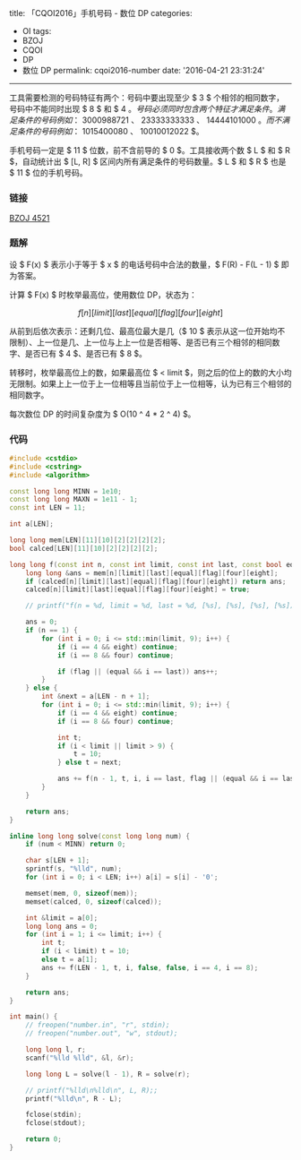title: 「CQOI2016」手机号码 - 数位 DP
categories:
  - OI
tags:
  - BZOJ
  - CQOI
  - DP
  - 数位 DP
permalink: cqoi2016-number
date: '2016-04-21 23:31:24'
---

工具需要检测的号码特征有两个：号码中要出现至少 $ 3 $ 个相邻的相同数字，号码中不能同时出现 $ 8 $ 和 $ 4 $。号码必须同时包含两个特征才满足条件。满足条件的号码例如：$ 3000988721 $、$ 23333333333 $、$ 14444101000 $。而不满足条件的号码例如：$ 1015400080 $、$ 10010012022 $。

手机号码一定是 $ 11 $ 位数，前不含前导的 $ 0 $。工具接收两个数 $ L $ 和 $ R $，自动统计出 $ [L, R] $ 区间内所有满足条件的号码数量。$ L $ 和 $ R $ 也是 $ 11 $ 位的手机号码。

<!-- more -->

### 链接

[BZOJ 4521](http://www.lydsy.com/JudgeOnline/problem.php?id=4521)

### 题解

设 $ F(x) $ 表示小于等于 $ x $ 的电话号码中合法的数量，$ F(R) - F(L - 1) $ 即为答案。

计算 $ F(x) $ 时枚举最高位，使用数位 DP，状态为：

$$ f[n][limit][last][equal][flag][four][eight] $$

从前到后依次表示：还剩几位、最高位最大是几（$ 10 $ 表示从这一位开始均不限制）、上一位是几、上一位与上上一位是否相等、是否已有三个相邻的相同数字、是否已有 $ 4 $、是否已有 $ 8 $。

转移时，枚举最高位上的数，如果最高位 $ < limit $，则之后的位上的数的大小均无限制。如果上上一位于上一位相等且当前位于上一位相等，认为已有三个相邻的相同数字。

每次数位 DP 的时间复杂度为 $ O(10 ^ 4 * 2 ^ 4) $。

### 代码

```cpp
#include <cstdio>
#include <cstring>
#include <algorithm>

const long long MINN = 1e10;
const long long MAXN = 1e11 - 1;
const int LEN = 11;

int a[LEN];

long long mem[LEN][11][10][2][2][2][2];
bool calced[LEN][11][10][2][2][2][2];

long long f(const int n, const int limit, const int last, const bool equal, const bool flag, const bool four, const bool eight) {
    long long &ans = mem[n][limit][last][equal][flag][four][eight];
    if (calced[n][limit][last][equal][flag][four][eight]) return ans;
    calced[n][limit][last][equal][flag][four][eight] = true;

    // printf("f(n = %d, limit = %d, last = %d, [%s], [%s], [%s], [%s])\n", n, limit, last, equal ? "equal" : "", flag ? "flag" : "", four ? "four" : "", eight ? "eight" : "");

    ans = 0;
    if (n == 1) {
        for (int i = 0; i <= std::min(limit, 9); i++) {
            if (i == 4 && eight) continue;
            if (i == 8 && four) continue;

            if (flag || (equal && i == last)) ans++;
        }
    } else {
        int &next = a[LEN - n + 1];
        for (int i = 0; i <= std::min(limit, 9); i++) {
            if (i == 4 && eight) continue;
            if (i == 8 && four) continue;

            int t;
            if (i < limit || limit > 9) {
                t = 10;
            } else t = next;

            ans += f(n - 1, t, i, i == last, flag || (equal && i == last), four || (i == 4), eight || (i == 8));
        }
    }

    return ans;
}

inline long long solve(const long long num) {
    if (num < MINN) return 0;

    char s[LEN + 1];
    sprintf(s, "%lld", num);
    for (int i = 0; i < LEN; i++) a[i] = s[i] - '0';

    memset(mem, 0, sizeof(mem));
    memset(calced, 0, sizeof(calced));

    int &limit = a[0];
    long long ans = 0;
    for (int i = 1; i <= limit; i++) {
        int t;
        if (i < limit) t = 10;
        else t = a[1];
        ans += f(LEN - 1, t, i, false, false, i == 4, i == 8);
    }

    return ans;
}

int main() {
    // freopen("number.in", "r", stdin);
    // freopen("number.out", "w", stdout);

    long long l, r;
    scanf("%lld %lld", &l, &r);

    long long L = solve(l - 1), R = solve(r);

    // printf("%lld\n%lld\n", L, R);;
    printf("%lld\n", R - L);

    fclose(stdin);
    fclose(stdout);

    return 0;
}
```